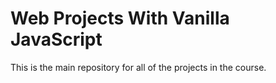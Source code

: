 #  Web Projects With Vanilla JavaScript

This is the main repository for all of the projects in the course.